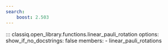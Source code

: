 ```yaml
---
search:
    boost: 2.503
---
```


<!-- spell-checker: disable -->
<!-- prettier-ignore-start -->
::: classiq.open_library.functions.linear_pauli_rotation
    options:
        show_if_no_docstrings: false
        members:
            - linear_pauli_rotations
<!-- prettier-ignore-end -->
<!-- spell-checker: enable -->
